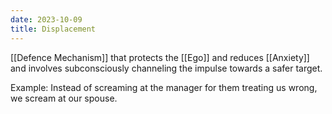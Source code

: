 ```yaml
---
date: 2023-10-09
title: Displacement
---
```

[[Defence Mechanism]] that protects the [[Ego]] and reduces [[Anxiety]] and  involves subconsciously channeling the impulse towards a safer target.

Example: Instead of screaming at the manager for them treating us wrong, we scream at our spouse.
